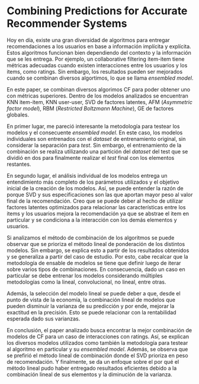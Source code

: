 # Combining Predictions for Accurate Recommender Systems

Hoy en día, existe una gran diversidad de algoritmos para entregar recomendaciones a los usuarios en base a información implícita y explícita. Estos algoritmos funcionan bien dependiendo del contexto y la información que se les entrega. Por ejemplo, un collaborative filtering item-item tiene métricas adecuadas cuando existen interacciones entre los usuarios y los items, como ratings. Sin embargo, los resultados pueden ser mejorados cuando se combinan diversos algortimos, lo que se llama _ensembled model_.

En este paper, se combinan diversos algorimos CF para poder obtener uno con métricas superiores. Dentro de los modelos analizados se encuentran KNN item-item, KNN user-user, SVD de factores latentes, AFM (_Asymmetric factor model_), RBM (_Restricted Boltzmann Machine_), GE de factores globales.

En primer lugar, me pareció interesante la metodología para testear los modelos y el consecuente _ensembled model_. En este caso, los modelos individuales son entrenados con el _dataset_ de entrenamiento original, sin considerar la separación para _test_. Sin embargo, el entrenamiento de la combinación se realiza utilizando una partición del _dataset_ del test que se dividió en dos para finalmente realizar el _test_ final con los elementos restantes.

En segundo lugar, el análisis individual de los modelos entrega un entendimiento más completo de los parámetros utilizados y el objetivo inicial de la creación de los modelos. Así, se puede entender la razón de porque SVD y sus especificaciones son las que aportan mayor peso al valor final de la recomendación. Creo que se puede deber al hecho de utilizar factores latentes optimizados para relacionar las características entre los items y los usuarios mejora la recomendación ya que se abstrae el item en particular y se condiciona a la interacción con los demás elementos y usuarios.

Si analizamos el método de combinación de los algoritmos se puede observar que se prioriza el método lineal de ponderación de los distintos modelos. Sin embargo, se explica esto a partir de los resultados obtenidos y se generaliza a partir del caso de estudio. Por esto, cabe recalcar que la metodología de ensable de modelos se tiene que definir luego de iterar sobre varios tipos de combinaciones. En consecuencia, dado un caso en particular se debe entrenar los modelos considerando múltiples metodologías como la lineal, convolucional, no lineal, entre otras.

Además, la selección del modelo lineal se puede deber a que, desde el punto de vista de la economía, la combinación lineal de modelos que pueden disminuir la varianza de su predicción y por ende, mejorar la exactitud en la precisión. Esto se puede relacionar con la rentabilidad esperada dado sus varianzas.

En conclusión, el paper analizado busca encontrar la mejor combinación de modelos de CF para un caso de interacciones con ratings. Así, se explican los diversos modelos utilizados como también la metodología para testear al algoritmo en particular y su _ensembled model_. Además, se observa que se prefirió el método lineal de combinación donde el SVD prioriza en peso de recomendación. Y finalmente, se da un enfoque sobre el por qué el método lineal pudo haber entregado resultados eficientes debido a la combinación lineal de sus elementos y la diminución de la varianza.